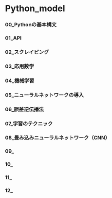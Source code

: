 # Python_model
### 00_Pythonの基本構文
### 01_API
### 02_スクレイピング
### 03_応用数学
### 04_機械学習
### 05_ニューラルネットワークの導入
### 06_誤差逆伝播法
### 07_学習のテクニック
### 08_畳み込みニューラルネットワーク（CNN）
### 09_
### 10_
### 11_
### 12_
